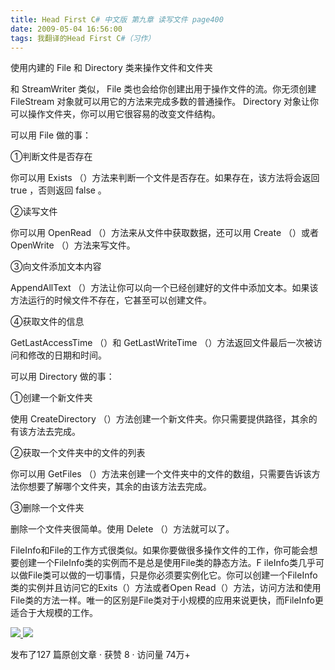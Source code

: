 ```yaml
---
title: Head First C# 中文版 第九章 读写文件 page400
date: 2009-05-04 16:56:00
tags: 我翻译的Head First C#（习作）
---
```

使用内建的  File  和  Directory  类来操作文件和文件夹

  

和  StreamWriter  类似，  File  类也会给你创建出用于操作文件的流。你无须创建  FileStream
对象就可以用它的方法来完成多数的普通操作。  Directory  对象让你可以操作文件夹，你可以用它很容易的改变文件结构。

  

可以用  File  做的事：

  

①判断文件是否存在

  

你可以用  Exists  （）方法来判断一个文件是否存在。如果存在，该方法将会返回  true  ，否则返回  false  。

  

②读写文件

  

你可以用  OpenRead  （）方法来从文件中获取数据，还可以用  Create  （）或者  OpenWrite  （）方法来写文件。

③向文件添加文本内容

  

AppendAllText  （）方法让你可以向一个已经创建好的文件中添加文本。如果该方法运行的时候文件不存在，它甚至可以创建文件。

  

④获取文件的信息

  

GetLastAccessTime  （）和  GetLastWriteTime  （）方法返回文件最后一次被访问和修改的日期和时间。

  

可以用  Directory  做的事：

  

①创建一个新文件夹

  

使用  CreateDirectory  （）方法创建一个新文件夹。你只需要提供路径，其余的有该方法去完成。

  

②获取一个文件夹中的文件的列表

  

你可以用  GetFiles  （）方法来创建一个文件夹中的文件的数组，只需要告诉该方法你想要了解哪个文件夹，其余的由该方法去完成。

  

③删除一个文件夹

  

删除一个文件夹很简单。使用  Delete  （）方法就可以了。

  

FileInfo和File的工作方式很类似。如果你要做很多操作文件的工作，你可能会想要创建一个FileInfo类的实例而不是总是使用File类的静态方法。F
ileInfo类几乎可以做File类可以做的一切事情，只是你必须要实例化它。你可以创建一个FileInfo类的实例并且访问它的Exits（）方法或者Open
Read（）方法，访问方法和使用File类的方法一样。唯一的区别是File类对于小规模的应用来说更快，而FileInfo更适合于大规模的工作。



[ ![](https://profile.csdnimg.cn/5/2/5/3_cuipengfei1)
![](https://g.csdnimg.cn/static/user-reg-year/1x/11.png)
](https://blog.csdn.net/cuipengfei1)



发布了127 篇原创文章  ·  获赞 8  ·  访问量 74万+

